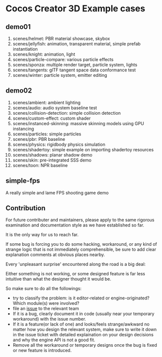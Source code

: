 # Cocos Creator 3D Example cases

## demo01

1. scenes/helmet: PBR material showcase, skybox
2. scenes/jellyfish: animation, transparent material, simple prefab instantiation
3. scenes/knight: animation, light
3. scenes/particle-compare: various particle effects
5. scenes/sponza: multiple render target, particle system, lights
5. scenes/tangents: glTF tangent space data conformance test
6. scenes/winter: particle system, emitter editing

## demo02

1. scenes/ambient: ambient lighting
2. scenes/audio: audio system baseline test
3. scenes/collision-detection: simple collision detection
4. scenes/custom-effect: custom shader
5. scenes/instanced-skinning: massive skinning models using GPU instancing
6. scenes/particles: simple particles
7. scenes/pbr: PBR baseline
8. scenes/physics: rigidbody physics simulation
9. scenes/shadertoy: simple example on importing shadertoy resources
10. scenes/shadows: planar shadow demo
11. scenes/skin: pre-integrated SSS demo
12. scenes/toon: NPR baseline

## simple-fps

A really simple and lame FPS shooting game demo

## Contribution

For future contributer and maintainers, please apply to the same rigorous examination and documentation style as we have established so far.

It is the only way for us to reach far.

If some bug is forcing you to do some hacking, workaround, or any kind of strange logic that is not immediately comprehensible, be sure to add clear explanation comments at obvious places nearby.

Every 'unpleasant surprise' encountered along the road is a big deal:

Either something is not working, or some designed feature is far less intuitive than what the designer thought it would be.

So make sure to do all the followings:

* try to classify the problem: is it editor-related or engine-originated? Which module(s) were involved?
* file an [issue](https://www.github.com/cocos-creator/engine/issues) to the relevant team
* If it is a bug, clearly document it in code (usually near your temporary workaround) with the issue number.
* If it is a feature(or lack of one) and looks/feels strange/awkward no matter how you design the relevant system, make sure to write it down in the issue ticket with detailed explaination on your design decisions and why the engine API is not a good fit.
* Remove all the workaround or temporary designs once the bug is fixed or new feature is introduced.
